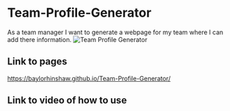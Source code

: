 # Team-Profile-Generator

As a team manager I want to generate a webpage for my team where I can add there information. 
![Team Profile Generator](https://user-images.githubusercontent.com/87034682/140003491-40e4df60-1ca6-4321-8a59-39f87dd3c066.PNG)

## Link to pages
https://baylorhinshaw.github.io/Team-Profile-Generator/

## Link to video of how to use
